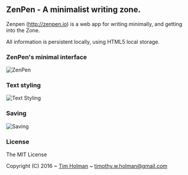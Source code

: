 ## ZenPen - A minimalist writing zone.

Zenpen (http://zenpen.io) is a web app for writing minimally, and getting into the Zone.

All information is persistent locally, using HTML5 local storage.

### ZenPen's minimal interface
![ZenPen](https://i.imgur.com/uP8Ensx.png)

### Text styling
![Text Styling](https://i.imgur.com/J8T88O7.png)

### Saving
![Saving](https://i.imgur.com/TkXX4aI.png)

### License

The MIT License

Copyright (C) 2016 ~ [Tim Holman](http://tholman.com) ~ timothy.w.holman@gmail.com
